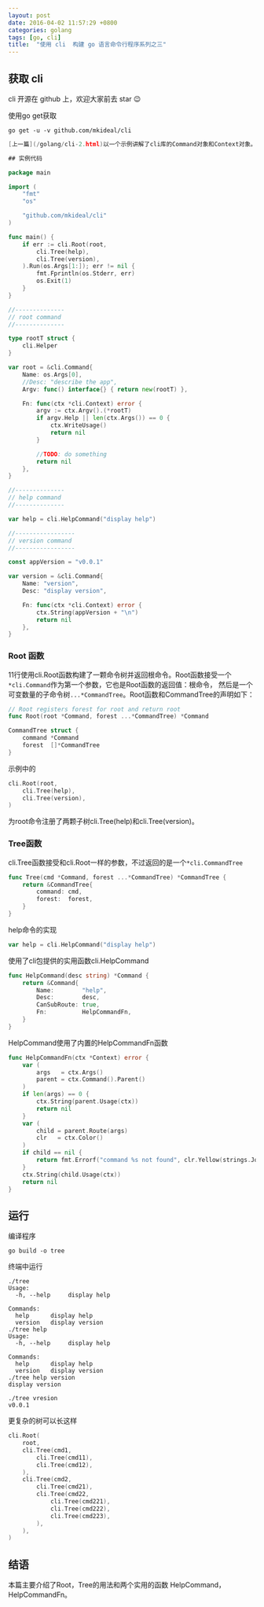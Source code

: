 ```yaml
---
layout: post
date: 2016-04-02 11:57:29 +0800
categories: golang
tags: [go, cli]
title:  "使用 cli  构建 go 语言命令行程序系列之三"
---
```



## 获取 cli

cli 开源在 github 上，欢迎大家前去 star :wink:

使用go get获取

```
go get -u -v github.com/mkideal/cli
```

```go
[上一篇](/golang/cli-2.html)以一个示例讲解了cli库的Command对象和Context对象。本篇将以实例分析讲解cli构建复杂多命令的应用程序。

## 实例代码

package main

import (
	"fmt"
	"os"

	"github.com/mkideal/cli"
)

func main() {
	if err := cli.Root(root,
		cli.Tree(help),
		cli.Tree(version),
	).Run(os.Args[1:]); err != nil {
		fmt.Fprintln(os.Stderr, err)
		os.Exit(1)
	}
}

//--------------
// root command
//--------------

type rootT struct {
	cli.Helper
}

var root = &cli.Command{
	Name: os.Args[0],
	//Desc: "describe the app",
	Argv: func() interface{} { return new(rootT) },

	Fn: func(ctx *cli.Context) error {
		argv := ctx.Argv().(*rootT)
		if argv.Help || len(ctx.Args()) == 0 {
			ctx.WriteUsage()
			return nil
		}

		//TODO: do something
		return nil
	},
}

//--------------
// help command
//--------------

var help = cli.HelpCommand("display help")

//-----------------
// version command
//-----------------

const appVersion = "v0.0.1"

var version = &cli.Command{
	Name: "version",
	Desc: "display version",

	Fn: func(ctx *cli.Context) error {
		ctx.String(appVersion + "\n")
		return nil
	},
}
```

### Root 函数

11行使用cli.Root函数构建了一颗命令树并返回根命令。Root函数接受一个`*cli.Command`作为第一个参数，它也是Root函数的返回值：根命令， 然后是一个可变数量的子命令树`...*CommandTree`。Root函数和CommandTree的声明如下：

```go
// Root registers forest for root and return root
func Root(root *Command, forest ...*CommandTree) *Command

CommandTree struct {
	command *Command
	forest  []*CommandTree
}
```

示例中的

```go
cli.Root(root,
    cli.Tree(help),
    cli.Tree(version),
)
```

为root命令注册了两颗子树cli.Tree(help)和cli.Tree(version)。

### Tree函数

cli.Tree函数接受和cli.Root一样的参数，不过返回的是一个`*cli.CommandTree`

```go
func Tree(cmd *Command, forest ...*CommandTree) *CommandTree {
	return &CommandTree{
		command: cmd,
		forest:  forest,
	}
}
```

help命令的实现

```go
var help = cli.HelpCommand("display help")
```

使用了cli包提供的实用函数cli.HelpCommand

```go
func HelpCommand(desc string) *Command {
	return &Command{
		Name:        "help",
		Desc:        desc,
		CanSubRoute: true,
		Fn:          HelpCommandFn,
	}
}
```

HelpCommand使用了内置的HelpCommandFn函数

```go
func HelpCommandFn(ctx *Context) error {
	var (
		args   = ctx.Args()
		parent = ctx.Command().Parent()
	)
	if len(args) == 0 {
		ctx.String(parent.Usage(ctx))
		return nil
	}
	var (
		child = parent.Route(args)
		clr   = ctx.Color()
	)
	if child == nil {
		return fmt.Errorf("command %s not found", clr.Yellow(strings.Join(args, " ")))
	}
	ctx.String(child.Usage(ctx))
	return nil
}
```

## 运行

编译程序

```
go build -o tree
```

终端中运行

```
./tree
Usage:
  -h, --help     display help

Commands:
  help      display help
  version   display version
./tree help
Usage:
  -h, --help     display help

Commands:
  help      display help
  version   display version
./tree help version
display version

./tree vresion
v0.0.1
```

更复杂的树可以长这样

```go
cli.Root(
	root,
	cli.Tree(cmd1,
		cli.Tree(cmd11),
		cli.Tree(cmd12),
	),
	cli.Tree(cmd2,
		cli.Tree(cmd21),
		cli.Tree(cmd22,
			cli.Tree(cmd221),
			cli.Tree(cmd222),
			cli.Tree(cmd223),
		),
	),
)
```

## 结语

本篇主要介绍了Root，Tree的用法和两个实用的函数 HelpCommand，HelpCommandFn。
